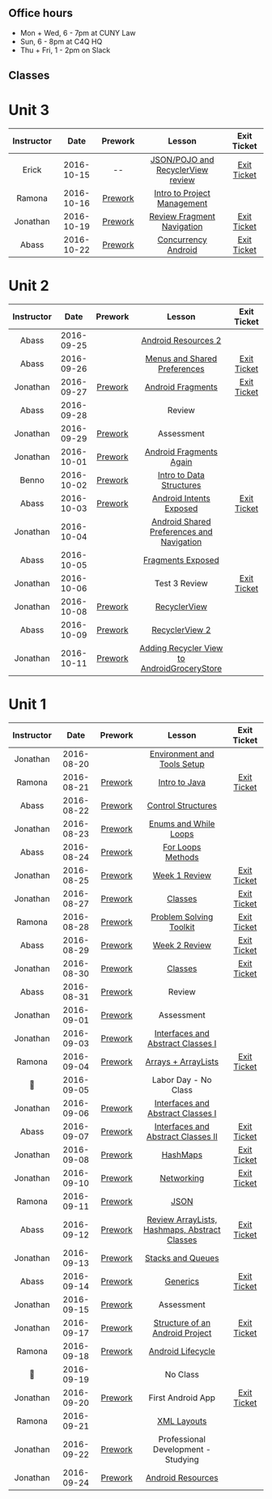 ## Office hours

- Mon + Wed, 6 - 7pm at CUNY Law
- Sun, 6 - 8pm at C4Q HQ
- Thu + Fri, 1 - 2pm on Slack

## Classes

# Unit 3

|Instructor |  Date      |Prework| Lesson |Exit Ticket|
|:----------:|:----------:|:--------:|:--:|:--:|
|Erick| 2016-10-15 | -- | [JSON/POJO and RecyclerView review](lessons/json-rv) | [Exit Ticket](https://docs.google.com/forms/d/1zGSOsbd7qz_v_F3VsSJCynKXLYtvxB44cnWlbhzoiWI/edit) |
|Ramona| 2016-10-16 | [Prework](lessons/project-management/prework.md) | [Intro to Project Management](lessons/project-management/) | |
|Jonathan| 2016-10-19|[Prework](pre-work/10-19-2016-prework.md)| [Review Fragment Navigation](lessons/android-fragments2) | [Exit Ticket](https://docs.google.com/a/c4q.nyc/forms/d/1pxmSgLZocvwFPhXPIJ02yuzd1ZCVv7NkDIz05KgtiPo/edit) |
|Abass| 2016-10-22| [Prework](pre-work/10-22-2016-prework.md) | [Concurrency Android](lessons/concurrency-android) | [Exit Ticket](#) |

# Unit 2

|Instructor |  Date      |Prework| Lesson |Exit Ticket|
|:----------:|:----------:|:--------:|:--:|:--:|
|Abass| 2016-09-25 || [Android Resources 2](lessons/android-resources-2)||
|Abass| 2016-09-26 || [Menus and Shared Preferences](lessons/menus-and-preferences)|[Exit Ticket](https://docs.google.com/a/c4q.nyc/forms/d/1TaqobsWRTkoweKf89K6nm4WkBGtqYY1UQEQQWdDA_cs/edit?usp=drive_web)|
|Jonathan| 2016-09-27 |[Prework](pre-work/09-27-2016-prework.md)| [Android Fragments](lessons/android-fragments/README.md)|[Exit Ticket](https://docs.google.com/a/c4q.nyc/forms/d/1wW_rn3t81Xqsh_yDvA26HI1nSuZ5T2_b0HlXBD9bZxM/edit)|
|Abass| 2016-09-28 || Review||
|Jonathan| 2016-09-29|[Prework](pre-work/09-29-2016-prework.md)| Assessment ||
|Jonathan| 2016-10-01|[Prework](pre-work/10-01-2016-prework.md)| [Android Fragments Again](lessons/android-fragments/README.md) ||
|Benno| 2016-10-02 |[Prework](lessons/intro-to-data-structures/prework.md)| [Intro to Data Structures](lessons/intro-to-data-structures/)||
|Abass| 2016-10-03 |[Prework](pre-work/10-03-2016-prework.md)| [Android Intents Exposed](lessons/android-intents)|[Exit Ticket](#)|
|Jonathan| 2016-10-04 || [Android Shared Preferences and Navigation](lessons/shared-preferences)||
|Abass| 2016-10-05 || [Fragments Exposed](lessons/fragments-exposed)||
|Jonathan| 2016-10-06 || Test 3 Review |[Exit Ticket](https://docs.google.com/a/c4q.nyc/forms/d/1JMuIpD_crYntZ8QdiU3N9pURBoEHIY1VaJuUHRPPSso/edit)|
|Jonathan| 2016-10-08|[Prework](pre-work/10-08-2016-prework.md)| [RecyclerView](https://github.com/C4Q/AC3.3/tree/master/lessons/recyclerview) | |
|Abass| 2016-10-09|[Prework](pre-work/10-09-2016-prework.md)| [RecyclerView 2](lessons/recycler-view-2) | |
|Jonathan| 2016-10-11|[Prework](pre-work/10-11-2016-prework.md)| [Adding Recycler View to AndroidGroceryStore](https://github.com/C4Q/AC3.3/tree/master/lessons/recyclerview) | |

# Unit 1

|Instructor |  Date      |Prework| Lesson |Exit Ticket|
|:----------:|:----------:|:--------:|:--:|:--:|
|Jonathan| 2016-08-20 || [Environment and Tools Setup](lessons/env-and-tools)||
|Ramona| 2016-08-21 |[Prework](pre-work/08-21-2016-prework.md)| [Intro to Java](lessons/intro-to-java)|[Exit Ticket](https://docs.google.com/a/c4q.nyc/forms/d/1k5_otHg_g2IDzgzbdxEBKsd-U47z717lvOO2rB38DQQ/)|
|Abass| 2016-08-22 |[Prework](pre-work/08-22-2016-prework.md)| [Control Structures](lessons/control-structures) ||
|Jonathan| 2016-08-23 |[Prework](pre-work/08-23-2016-prework.md)| [Enums and While Loops](lessons/enums-while) ||
|Abass| 2016-08-24 |[Prework](pre-work/08-24-2016-prework.md)| [For Loops](lessons/for-loops)<br>[Methods](lessons/methods)||
|Jonathan| 2016-08-25 |[Prework](pre-work/08-25-2016-prework.md)| [Week 1 Review](lessons/week-1-review)|[Exit Ticket](https://docs.google.com/a/c4q.nyc/forms/d/1on3XlIN13ebCltZLhFo2PvjIubcjT3jGiScM6xB_84Y/)|
|Jonathan| 2016-08-27 |[Prework](pre-work/08-27-2016-prework.md)| [Classes](lessons/classes-part1)|[Exit Ticket](https://docs.google.com/a/c4q.nyc/forms/d/11COt3riU8L1ZDUDuL2CRAmkgfjZgD4mUwtboHTeqOew/)|
|Ramona| 2016-08-28 |[Prework](pre-work/08-28-2016-prework.md)| [Problem Solving Toolkit](lessons/tools)|[Exit Ticket](https://docs.google.com/a/c4q.nyc/forms/d/1X6gOZC-MF-dvjr8XlDHCEJd3TAuxOUmjQvP8bYN4z6k/)|
|Abass| 2016-08-29 |[Prework](pre-work/08-29-2016-prework.md)| [Week 2 Review](lessons/week-2-review) |[Exit Ticket](lessons/week-2-review/exit_ticket.md) |
|Jonathan| 2016-08-30 |[Prework](pre-work/08-30-2016-prework.md)| [Classes](lessons/classes-part1) |[Exit Ticket](https://docs.google.com/a/c4q.nyc/forms/d/1DxJZkhEvckbRxuX5odAv02Uy99nnaAMp0Cji5jRKyPY/edit)|
|Abass| 2016-08-31 |[Prework](pre-work/08-31-2016-prework.md)| Review||
|Jonathan| 2016-09-01 |[Prework](pre-work/09-01-2016-prework.md)| Assessment ||
|Jonathan| 2016-09-03 |[Prework](pre-work/09-03-2016-prework.md)| [Interfaces and Abstract Classes I](lessons/interfaces-abstract-part1)||
|Ramona| 2016-09-04 |[Prework](pre-work/09-04-2016-prework.md)| [Arrays + ArrayLists](lessons/arrays-arraylists)|[Exit Ticket](https://docs.google.com/a/c4q.nyc/forms/d/1HWVUqs7dGH61BHoQQE_sNUcQJPUPzhBrrNJF4moeDo4/)|
|🙂| 2016-09-05 || Labor Day - No Class||
|Jonathan| 2016-09-06 |[Prework](pre-work/09-06-2016-prework.md)|[Interfaces and Abstract Classes I](lessons/interfaces-abstract-part1)||
|Abass|2016-09-07|[Prework](http://programmers.stackexchange.com/questions/225674/why-define-a-java-object-using-interface-e-g-map-rather-than-implementation)| [Interfaces and Abstract Classes II](lessons/interfaces-abstract-part2)|[Exit Ticket](https://docs.google.com/a/c4q.nyc/forms/d/1-UUwAQElhxpA7jKaZHzffHN8fgfj3ktl5bCpqrsmaVA/edit)|
|Jonathan|2016-09-08|[Prework](pre-work/hasmaps-prework.md)| [HashMaps](lessons/hashmaps-and-sets/hashmap.md)|[Exit Ticket](https://docs.google.com/a/c4q.nyc/forms/d/1JoSh6UferdmATdvqxk-LTEUlj3QM-oPgbW0PHLnLlhU/edit)|
|Jonathan|2016-09-10|[Prework](pre-work/09-10-2016-prework.md)| [Networking](lessons/networking)|[Exit Ticket](https://docs.google.com/a/c4q.nyc/forms/d/1mHJvTayV9bYwu2FlxkH9PerWMlm3DWUmGKF9Qkyvg50/edit)|
|Ramona|2016-09-11|[Prework](pre-work/09-11-2016-prework.md)| [JSON](lessons/json)||
|Abass|2016-09-12|[Prework](pre-work/09-12-2016-prework.md)| [Review ArrayLists, Hashmaps, Abstract Classes](lessons/review-list-maps)|[Exit Ticket](https://docs.google.com/a/c4q.nyc/forms/d/1Q0IlDk5gPyFFE_1qtkS4p67kCi5ZHt3puIdOXO-HjSQ/edit)|
|Jonathan|2016-09-13|[Prework](pre-work/09-13-2016-prework.md)|[Stacks and Queues](lessons/stacks-and-queues)||
|Abass|2016-09-14|[Prework](pre-work/09-14-2016-prework.md) |[Generics](lessons/generics)|[Exit Ticket](https://docs.google.com/a/c4q.nyc/forms/d/1aRVGucWtdZ8CDeWMxGpietYiGBcW8mg99m7K_2dyb1g/edit)|
|Jonathan|2016-09-15|[Prework](pre-work/09-15-2016-prework.md)|Assessment||
|Jonathan|2016-09-17|[Prework](pre-work/09-17-2016-prework.md)|[Structure of an Android Project](lessons/structure-android-project/Structure-of-Android-Project.md)|[Exit Ticket](https://docs.google.com/a/c4q.nyc/forms/d/11TC_GZks3kZKetMBFE4MVOYtcYJUTOs2FrH6Ch1vj68/edit)|
|Ramona|2016-09-18|[Prework](lessons/android-lifecycle/prework.md)|[Android Lifecycle](lessons/android-lifecycle/)||
|🙂| 2016-09-19 || No Class||
|Jonathan|2016-09-20|[Prework](pre-work/09-20-2016-prework.md)|First Android App|[Exit Ticket](https://docs.google.com/a/c4q.nyc/forms/d/1IMJZUoH_ynBNldEdqbotr_10WocWH4mBZWSlT4WFQSw/edit)|
|Ramona|2016-09-21||[XML Layouts](lessons/layout-xml)||
|Jonathan|2016-09-22|[Prework](pre-work/09-20-2016-prework.md)|Professional Development - Studying||
|Jonathan|2016-09-24|[Prework](pre-work/09-20-2016-prework.md)|[Android Resources](lessons/android-resources/Android-Resources.md)||

